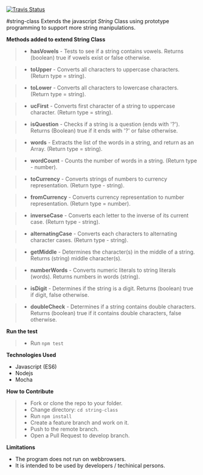 [![Travis Status](https://travis-ci.org/andela-rakpan/string-class.svg?branch=develop)](https://travis-ci.org/andela-rakpan/string-class.svg?branch=develop)


#string-class
Extends the javascript _String_ Class using prototype programming to support more string manipulations.


**Methods added to extend String Class**

>* **hasVowels** - Tests to see if a string contains vowels. Returns (boolean) true if vowels exist or false otherwise.

>* **toUpper** - Converts all characters to uppercase characters. (Return type = string).

>* **toLower** - Converts all characters to lowercase characters. (Return type = string).

>* **ucFirst** - Converts first character of a string to uppercase character. (Return type = string).

>* **isQuestion** - Checks if a string is a question (ends with '?'). Returns (Boolean) true if it ends with '?' or false otherwise.

>* **words** - Extracts the list of the words in a string, and return as an Array. (Return type = string).

>* **wordCount** - Counts the number of words in a string. (Return type - number).

>* **toCurrency** - Converts strings of numbers to currency representation. (Return type - string).

>* **fromCurrency** - Converts currency representation to number representation. (Return type = number).

>* **inverseCase** - Converts each letter to the inverse of its current case. (Return type - string).

>* **alternatingCase** - Converts each characters to alternating character cases. (Return type - string).

>* **getMiddle** - Determines the character(s) in the middle of a string. Returns (string) middle character(s). 

>* **numberWords** - Converts numeric literals to string literals (words). Returns numbers in words (string).

>* **isDigit** - Determines if the string is a digit. Returns (boolean) true if digit, false otherwise.

>* **doubleCheck** - Determines if a string contains double characters. Returns (boolean) true if it contains double characters, false otherwise.

**Run the test**
> - Run `npm test`

**Technologies Used**
* Javascript (ES6)
* Nodejs
* Mocha

**How to Contribute**
> - Fork or clone the repo to your folder.
> - Change directory: `cd string-class`
> - Run `npm install`
> - Create a feature branch and work on it.
> - Push to the remote branch.
> - Open a Pull Request to develop branch. 

**Limitations**
* The program does not run on webbrowsers.
* It is intended to be used by developers / techinical persons.

